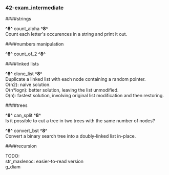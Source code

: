 ### 42-exam_intermediate


####strings

**^8^** count_alpha **^8^**<br />
Count each letter's occurences in a string and print it out.<br />

####numbers manipulation

**^8^** count_of_2 **^8^**<br />

####linked lists

**^8^** clone_list **^8^**<br />
Duplicate a linked list with each node containing a random pointer.<br />
O(n2): naive solution.<br />
O(n*logn): better solution, leaving the list unmodified.<br />
O(n): fastest solution, involving original list modification and then restoring.<br />


####trees

**^8^** can_split **^8^**<br />
Is it possible to cut a tree in two trees with the same number of nodes?<br />

**^8^** convert_bst **^8^**<br />
Convert a binary search tree into a doubly-linked list in-place.<br />



####recursion


TODO:</br>
str_maxlenoc: easier-to-read version</br>
g_diam
